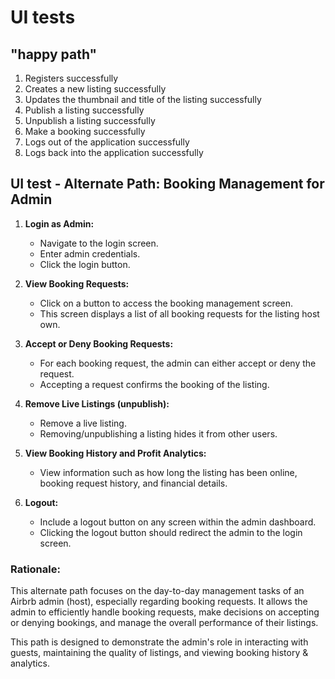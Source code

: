 # UI tests


## "happy path"

1. Registers successfully
2. Creates a new listing successfully
3. Updates the thumbnail and title of the listing successfully
4. Publish a listing successfully
5. Unpublish a listing successfully
6. Make a booking successfully
7. Logs out of the application successfully
8. Logs back into the application successfully



## UI test - Alternate Path: Booking Management for Admin

1. **Login as Admin:**
   - Navigate to the login screen.
   - Enter admin credentials.
   - Click the login button.

2. **View Booking Requests:**
   - Click on a button to access the booking management screen.
   - This screen displays a list of all booking requests for the listing host own.

3. **Accept or Deny Booking Requests:**
   - For each booking request, the admin can either accept or deny the request.
   - Accepting a request confirms the booking of the listing.

4. **Remove Live Listings (unpublish):**
   - Remove a live listing.
   - Removing/unpublishing a listing hides it from other users.

5. **View Booking History and Profit Analytics:**
   - View information such as how long the listing has been online, booking request history, and financial details.

6. **Logout:**
   - Include a logout button on any screen within the admin dashboard.
   - Clicking the logout button should redirect the admin to the login screen.

### Rationale:
This alternate path focuses on the day-to-day management tasks of an Airbrb admin (host), especially regarding booking requests. It allows the admin to efficiently handle booking requests, make decisions on accepting or denying bookings, and manage the overall performance of their listings. 

This path is designed to demonstrate the admin's role in interacting with guests, maintaining the quality of listings, and viewing booking history & analytics.
